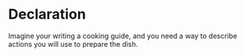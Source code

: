 # Declaration

Imagine your writing a cooking guide, and you need a way to describe actions you will use to prepare the dish. 